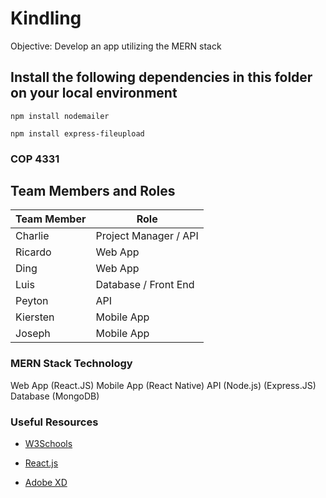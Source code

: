 # Kindling
Objective: Develop an app utilizing the MERN stack

## Install the following dependencies in this folder on your local environment
`npm install nodemailer`

`npm install express-fileupload`

### COP 4331

## Team Members and Roles
| Team Member  | Role |
| ------------- | ------------- |
| Charlie  | Project Manager / API |
| Ricardo  | Web App  |
| Ding  | Web App  |
| Luis  | Database / Front End  |
| Peyton  | API  |
| Kiersten  | Mobile App  |
| Joseph  | Mobile App  |

### MERN Stack Technology
Web App (React.JS)
Mobile App (React Native)
API (Node.js) (Express.JS)
Database (MongoDB)

### Useful Resources
- [W3Schools](https://www.w3schools.com/)

- [React.js](https://reactjs.org/tutorial/tutorial.html)

- [Adobe XD](https://www.adobe.com/products/xd/learn/get-started.html)
